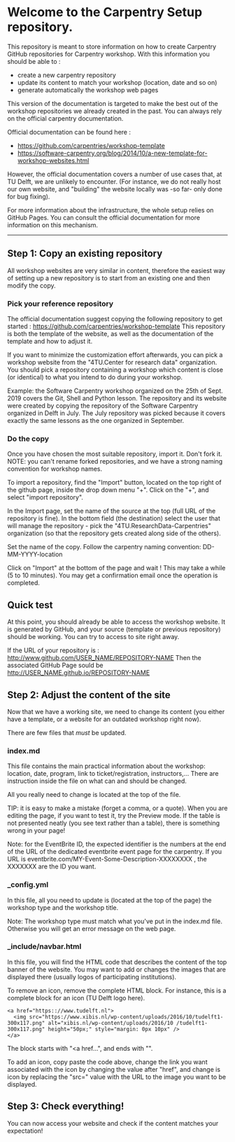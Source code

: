 
# Welcome to the Carpentry Setup repository. 

This repository is meant to store information on how to create Carpentry GitHub repositories for Carpentry workshop. 
With this information you should be able to : 
- create a new carpentry repository
- update its content to match your workshop (location, date and so on)
- generate automatically the workshop web pages

This version of the documentation is targeted to make the best out of the workshop repositories we already created in the past. 
You can always rely on the official carpentry documentation.

Official documentation can be found here : 
- https://github.com/carpentries/workshop-template
- https://software-carpentry.org/blog/2014/10/a-new-template-for-workshop-websites.html

However, the official documentation covers a number of use cases that, at TU Delft, we are unlikely to encounter. 
(For instance, we do not really host our own website, and "building" the website locally was -so far- only done for bug fixing). 

For more information about the infrastructure, the whole setup relies on GitHub Pages.
You can consult the official documentation for more information on this mechanism. 

-----------------------------

## Step 1: Copy an existing repository 

All workshop websites are very similar in content, therefore the easiest way of setting up a new repository is to start from an existing one and then modify the copy. 

### Pick your reference repository

The official documentation suggest copying the following repository to get started : https://github.com/carpentries/workshop-template
This repository is both the template of the website, as well as the documentation of the template and how to adjust it. 

If you want to minimize the customization effort afterwards, you can pick a workshop website from the "4TU.Center for research data" organization. You should pick a repository containing a workshop which content is close (or identical) to what you intend to do during your workshop. 

Example: the Software Carpentry workshop organized on the 25th of Sept. 2019 covers the Git, Shell and Python lesson. The repository and its website were created by copying the repository of the Software Carpentry organized in Delft in July. The July repository was picked because it covers exactly the same lessons as the one organized in September.


### Do the copy

Once you have chosen the most suitable repository, import it. Don't fork it.
NOTE: you can't rename forked repositories, and we have a strong naming convention for workshop names.

To import a repository, find the "Import" button, located on the top right of the github page, inside the drop down menu "+".
Click on the "+", and select "import repository". 

In the Import page, set the name of the source at the top (full URL of the repository is fine). 
In the bottom field (the destination) select the user that will manage the repository - pick the "4TU.ResearchData-Carpentries" organization (so that the repository gets created along side of the others). 

Set the name of the copy. Follow the carpentry naming convention: DD-MM-YYYY-location

Click on "Import" at the bottom of the page and wait ! This may take a while (5 to 10 minutes). You may get a confirmation email once the operation is completed. 

## Quick test 

At this point, you should already be able to access the workshop website. It is generated by GitHub, and your source (template or previous repository) should be working. You can try to access to site right away. 

If the URL of your repository is : http://www.github.com/USER_NAME/REPOSITORY-NAME 
Then the associated GitHub Page sould be http://USER_NAME.github.io/REPOSITORY-NAME

## Step 2: Adjust the content of the site

Now that we have a working site, we need to change its content (you either have a template, or a website for an outdated workshop right now). 

There are few files that *must* be updated. 

### index.md

This file contains the main practical information about the workshop: location, date, program, link to ticket/registration, instructors,... 
There are instruction inside the file on what can and should be changed. 

All you really need to change is located at the top of the file. 

TIP: it is easy to make a mistake (forget a comma, or a quote). When you are editing the page, if you want to test it, try the Preview mode. If the table is not presented neatly (you see text rather than a table), there is something wrong in your page!

Note: for the EventBrite ID, the expected identifier is the numbers at the end of the URL of the dedicated eventbrite event page for the carpentry. If you URL is eventbrite.com/MY-Event-Some-Description-XXXXXXXX , the XXXXXXX are the ID you want.

### _config.yml

In this file, all you need to update is (located at the top of the page) the workshop type and the workshop title. 

Note: The workshop type must match what you've put in the index.md file. Otherwise you will get an error message on the web page. 

### _include/navbar.html

In this file, you will find the HTML code that describes the content of the top banner of the website. 
You may want to add or changes the images that are displayed there (usually logos of participating institutions). 

To remove an icon, remove the complete HTML block. For instance, this is a complete block for an icon (TU Delft logo here).

    <a href="https:://www.tudelft.nl">
      <img src="https://www.xibis.nl/wp-content/uploads/2016/10/tudelft1-300x117.png" alt="xibis.nl/wp-content/uploads/2016/10 /tudelft1-300x117.png" height="50px;" style="margin: 0px 10px" />
    </a>
    
The block starts with "<a href...", and ends with "</a>". 

To add an icon, copy paste the code above, change the link you want associated with the icon by changing the value after "href", and change is icon by replacing the "src=" value with the URL to the image you want to be displayed. 

## Step 3: Check everything! 

You can now access your website and check if the content matches your expectation!







